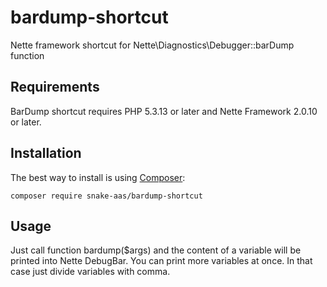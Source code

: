 bardump-shortcut
================

Nette framework shortcut for Nette\Diagnostics\Debugger::barDump function


Requirements
------------

BarDump shortcut requires PHP 5.3.13 or later and Nette Framework 2.0.10 or later.


Installation
------------

The best way to install is using [Composer](http://getcomposer.org/):

```
composer require snake-aas/bardump-shortcut
```


Usage
-----

Just call function bardump($args) and the content of a variable will be printed into Nette DebugBar.
You can print more variables at once. In that case just divide variables with comma.
